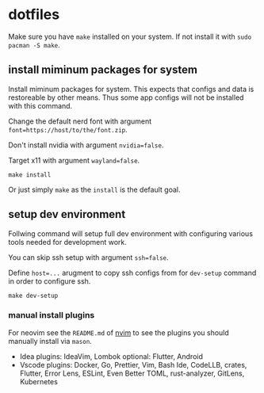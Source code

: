 # dotfiles

Make sure you have `make` installed on your system. If not install it with `sudo pacman -S make`.

## install miminum packages for system

Install miminum packages for system. This expects that configs and data is restoreable by other means. Thus 
some app configs will not be installed with this command.

Change the default nerd font with argument `font=https://host/to/the/font.zip`.

Don't install nvidia with argument `nvidia=false`.

Target x11 with argument `wayland=false`.
```make
make install
```
Or just simply `make` as the `install` is the default goal.

## setup dev environment

Follwing command will setup full dev environment with configuring various tools needed for development work.

You can skip ssh setup with argument `ssh=false`.

Define `host=...` arugment to copy ssh configs from for `dev-setup` command in order to configure ssh.
```make
make dev-setup
```

### manual install plugins

For neovim see the `README.md` of [nvim](https://github.com/juhaku/nvim) to see the plugins you should manually install via `mason`.
* Idea plugins: IdeaVim, Lombok optional: Flutter, Android
* Vscode plugins: Docker, Go, Prettier, Vim, Bash Ide, CodeLLB, crates, Flutter, Error Lens, ESLint, 
  Even Better TOML, rust-analyzer, GitLens, Kubernetes
